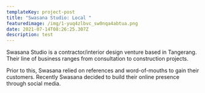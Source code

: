 ```yaml
---
templateKey: project-post
title: "Swasana Studio: Local "
featuredimage: /img/1-yuq4zlbvc_sw0nqa4abtua.png
date: 2021-07-14T08:26:25.307Z
description: test
---
```

Swasana Studio is a contractor/interior design venture based in Tangerang. Their line of business ranges from consultation to construction projects.

Prior to this, Swasana relied on references and word-of-mouths to gain their customers. Recently Swasana decided to build their online presence through social media.